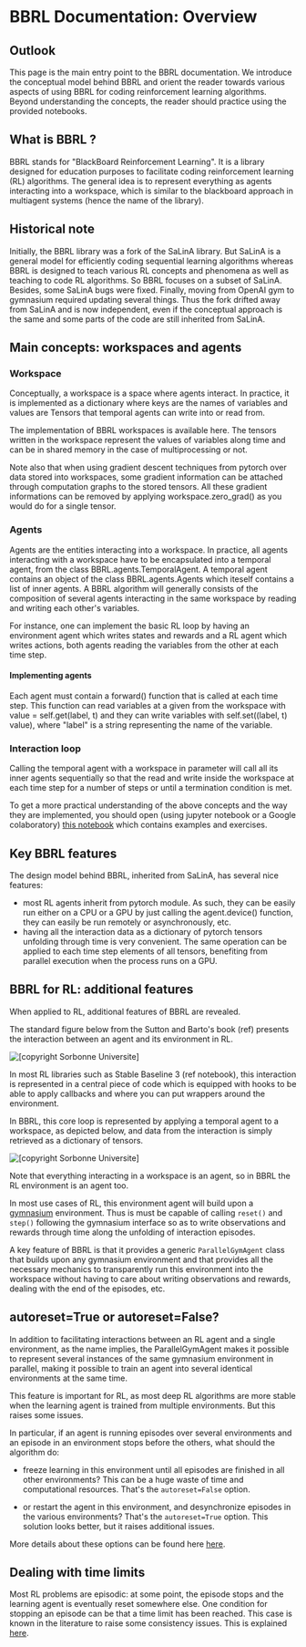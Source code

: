 # BBRL Documentation: Overview

## Outlook

This page is the main entry point to the BBRL documentation. We introduce the conceptual model behind BBRL and orient the reader towards various aspects of using BBRL for coding reinforcement learning algorithms. Beyond understanding the concepts, the reader should practice using the provided notebooks.

## What is BBRL ?

BBRL stands for "BlackBoard Reinforcement Learning". It is a library designed for education purposes to facilitate coding reinforcement learning (RL) algorithms. The general idea is to represent everything as agents interacting into a workspace, which is similar to the blackboard approach in multiagent systems (hence the name of the library).

## Historical note

Initially, the BBRL library was a fork of the SaLinA library. But SaLinA is a general model for efficiently coding sequential learning algorithms whereas BBRL is designed  to teach various RL concepts and phenomena as well as teaching to code RL algorithms.
So BBRL focuses on a subset of SaLinA. Besides, some SaLinA bugs were fixed. Finally, moving from OpenAI gym to gymnasium required updating several things.  Thus the fork drifted away from SaLinA and is now independent, even if the conceptual approach is the same and some parts of the code are still inherited from SaLinA.

## Main concepts: workspaces and agents

### Workspace

Conceptually, a workspace is a space where agents interact. In practice, it is implemented as a dictionary where keys are the names of variables and values are Tensors that temporal agents can write into or read from.

The implementation of BBRL workspaces is available here. The tensors written in the workspace represent the values of variables along time and can be in shared memory in the case of multiprocessing or not.

Note also that when using gradient descent techniques from pytorch over data stored into workspaces, some gradient information can be attached through computation graphs to the stored tensors. All these gradient informations can be removed by applying workspace.zero_grad() as you would do for a single tensor.

### Agents

Agents are the entities interacting into a workspace. In practice, all agents interacting with a workspace have to be encapsulated into a temporal agent, from the class BBRL.agents.TemporalAgent. A temporal agent contains an object of the class BBRL.agents.Agents which iteself contains a list of inner agents. A BBRL algorithm will generally consists of the composition of several agents interacting in the same workspace by reading and writing each other's variables.

For instance, one can implement the basic RL loop by having an environment agent which writes states and rewards and a RL agent which writes actions, both agents reading the variables from the other at each time step.

#### Implementing agents

Each agent must contain a forward() function that is called at each time step. This function can read variables at a given from the workspace with value = self.get(label, t) and they can write variables with self.set((label, t) value), where "label" is a string representing the name of the variable.

### Interaction loop

Calling the temporal agent with a workspace in parameter will call all its inner agents sequentially so that the read and write inside the workspace at each time step for a number of steps or until a termination condition is met.

To get a more practical understanding of the above concepts and the way they are implemented, you should open (using jupyter notebook or a Google colaboratory) [this notebook](./notebooks/01-basic_concepts.student.ipynb) which contains examples and exercises.

## Key BBRL features

The design model behind BBRL, inherited from SaLinA, has several nice features:

- most RL agents inherit from pytorch module. As such, they can be easily run either on a CPU or a GPU by just calling the agent.device() function, they can easily be run remotely or asynchronously, etc.
- having all the interaction data as a dictionary of pytorch tensors unfolding through time is very convenient. The same operation can be applied to each time step elements of all tensors, benefiting from parallel execution when the process runs on a GPU.

## BBRL for RL: additional features

When applied to RL, additional features of BBRL are revealed.

The standard figure below from the Sutton and Barto's book (ref) presents the interaction between an agent and its environment in RL.

<img src="/docs/bbrl_docs/images/rl_agent.png" alt="[copyright Sorbonne Universite]" >

In most RL libraries such as Stable Baseline 3 (ref notebook), this interaction is represented in a central piece of code which is equipped with hooks to be able to apply callbacks and where you can put wrappers around the environment.

In BBRL, this core loop is represented by applying a temporal agent to a workspace, as depicted below, and data from the interaction is simply retrieved as a dictionary of tensors.

<img src="/docs/bbrl_docs/images/bbrl_workspace.png" alt="[copyright Sorbonne Universite]" >

Note that everything interacting in a workspace is an agent, so in BBRL the RL environment is an agent too.

In most use cases of RL, this environment agent will build upon a [gymnasium](https://gymnasium.farama.org/index.html) environment.
Thus is must be capable of calling `reset()` and `step()` following the gymnasium interface so as to write observations and rewards through time along the unfolding of interaction episodes.

A key feature of BBRL is that it provides a generic `ParallelGymAgent` class that builds upon any gymnasium environment and that provides all the necessary mechanics to transparently run this environment into the workspace without having to care about writing observations and rewards, dealing with the end of the episodes, etc.

## autoreset=True or autoreset=False?

In addition to facilitating interactions between an RL agent and a single environment, as the name implies, the ParallelGymAgent makes it possible to represent several instances of the same gymnasium environment in parallel, making it possible to train an agent into several identical environments at the same time.

This feature is important for RL, as most deep RL algorithms are more stable when the learning agent is trained from multiple environments. But this raises some issues.

In particular, if an agent is running episodes over several environments and an episode in an environment stops before the others, what should the algorithm do:

- freeze learning in this environment until all episodes are finished in all other environments? This can be a huge waste of time and computational resources. That's the `autoreset=False` option.

- or restart the agent in this environment, and desynchronize episodes in the various environments? That's the `autoreset=True` option. This solution looks better, but it raises additional issues.

More details about these options can be found here [here](autoreset.md).

## Dealing with time limits

Most RL problems are episodic: at some point, the episode stops and the learning agent is eventually reset somewhere else. One condition for stopping an episode can be that a time limit has been reached. This case is known in the literature to raise some consistency issues. This is explained [here](time_limits.md).

